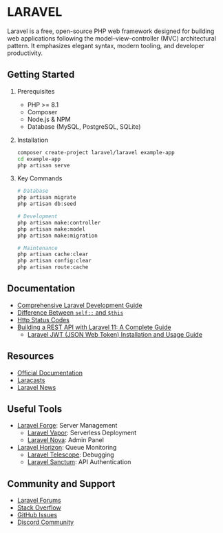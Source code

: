 # LARAVEL

Laravel is a free, open-source PHP web framework designed for building web applications following the model–view–controller (MVC) architectural pattern. It emphasizes elegant syntax, modern tooling, and developer productivity.

## Getting Started

1. Prerequisites

   - PHP >= 8.1
   - Composer
   - Node.js & NPM
   - Database (MySQL, PostgreSQL, SQLite)

2. Installation

   ```bash
   composer create-project laravel/laravel example-app
   cd example-app
   php artisan serve
   ```

3. Key Commands

   ```bash
   # Database
   php artisan migrate
   php artisan db:seed

   # Development
   php artisan make:controller
   php artisan make:model
   php artisan make:migration

   # Maintenance
   php artisan cache:clear
   php artisan config:clear
   php artisan route:cache
   ```

## Documentation

- [Comprehensive Laravel Development Guide](./laravel.cheatsheet.md)
- [Difference Between `self::` and `$this`](./self.this.md)
- [Http Status Codes](./http.status.codes.md)
- [Building a REST API with Laravel 11: A Complete Guide](./building.rest.api.with.laravel11.md)
  - [Laravel JWT (JSON Web Token) Installation and Usage Guide](./laravel.jwt.setup.md)

## Resources

- [Official Documentation](https://laravel.com/docs)
- [Laracasts](https://laracasts.com/)
- [Laravel News](https://laravel-news.com/)

## Useful Tools

- [Laravel Forge](https://forge.laravel.com/): Server Management
  - [Laravel Vapor](https://vapor.laravel.com/): Serverless Deployment
  - [Laravel Nova](https://nova.laravel.com/): Admin Panel
- [Laravel Horizon](https://laravel.com/docs/horizon): Queue Monitoring
  - [Laravel Telescope](https://laravel.com/docs/telescope): Debugging
  - [Laravel Sanctum](https://laravel.com/docs/sanctum): API Authentication

## Community and Support

- [Laravel Forums](https://laracasts.com/discuss)
- [Stack Overflow](https://stackoverflow.com/questions/tagged/laravel)
- [GitHub Issues](https://github.com/laravel/framework/issues)
- [Discord Community](https://discord.gg/laravel)

